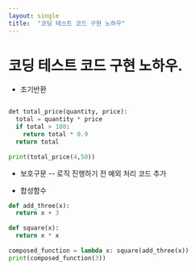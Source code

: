 ```yaml
---
layout: single
title:  "코딩 테스트 코드 구현 노하우"
---
```


# 코딩 테스트 코드 구현 노하우.


- 조기반환  

```python

det total_price(quantity, price):
  total = quantity * price
  if total > 100:
    return total * 0.9
  return total
  
print(total_price(4,50))

```

- 보호구문
-- 로직 진행하기 전 예외 처리 코드 추가

- 합성함수  
```python
def add_three(x):
  return x + 3
  
def square(x):
  return x * x
 
composed_function = lambda x: square(add_three(x))
print(composed_function(3))

```
